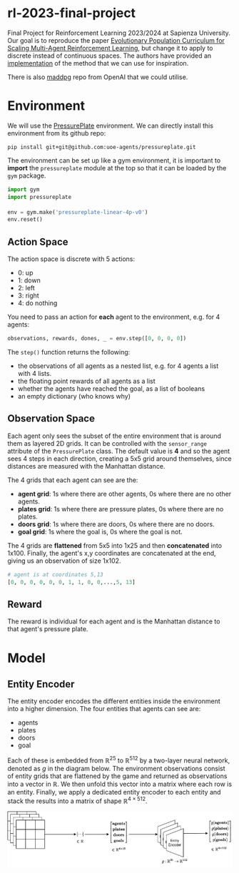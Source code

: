 # rl-2023-final-project
Final Project for Reinforcement Learning 2023/2024 at Sapienza University. Our
goal is to reproduce the paper [Evolutionary Population Curriculum for Scaling
Multi-Agent Reinforcement Learning](https://arxiv.org/abs/2003.10423), but
change it to apply to discrete instead of continuous spaces. The authors have
provided an [implementation](https://github.com/qian18long/epciclr2020) of the
method that we can use for inspiration.

There is also [maddpg](https://github.com/openai/maddpg) repo from OpenAI that we
could utilise.

# Environment
We will use the [PressurePlate](https://github.com/uoe-agents/pressureplate)
environment. We can directly install this environment from its github repo:

```
pip install git+git@github.com:uoe-agents/pressureplate.git
```

The environment can be set up like a gym environment, it is important to **import** the `pressureplate` module
at the top so that it can be loaded by the `gym` package.

```python
import gym
import pressureplate

env = gym.make('pressureplate-linear-4p-v0')
env.reset()
```

## Action Space
The action space is discrete with 5 actions:

* 0: up
* 1: down
* 2: left
* 3: right
* 4: do nothing

You need to pass an action for **each** agent to the environment, e.g. for 4 agents:

```python
observations, rewards, dones, _ = env.step([0, 0, 0, 0])
```

The `step()` function returns the following:

* the observations of all agents as a nested list, e.g. for 4 agents a list with 4 lists.
* the floating point rewards of all agents as a list
* whether the agents have reached the goal, as a list of booleans
* an empty dictionary (who knows why)

## Observation Space
Each agent only sees the subset of the entire environment that is around them as layered 2D grids. It can be controlled with the `sensor_range`
attribute of the `PressurePlate` class. The default value is **4** and so the agent sees 4 steps in each direction,
creating a 5x5 grid around themselves, since distances are measured with the Manhattan distance. 

The 4 grids that each agent can see are the:

* **agent grid**: 1s where there are other agents, 0s where there are no other agents.
* **plates grid**: 1s where there are pressure plates, 0s where there are no plates.
* **doors grid**: 1s where there are doors, 0s where there are no doors.
* **goal grid**: 1s where the goal is, 0s where the goal is not.

The 4 grids are **flattened** from 5x5 into 1x25 and then **concatenated** into 1x100. Finally, the agent's x,y 
coordinates are concatenated at the end, giving us an observation of size 1x102.

```python
# agent is at coordinates 5,13
[0, 0, 0, 0, 0, 0, 1, 1, 0, 0,...,5, 13] 
```

## Reward
The reward is individual for each agent and is the Manhattan distance to that agent's pressure plate.


# Model

## Entity Encoder
The entity encoder encodes the different entities inside the environment into a higher dimension. The four entities that
agents can see are:

- agents
- plates
- doors
- goal

Each of these is embedded from $\mathbb{R}^{25}$ to $\mathbb{R}^{512}$ by a two-layer neural network, denoted as $g$ in
the diagram below. The environment observations consist of entity grids that are flattened by the game and returned as 
observations into a vector in $\mathbb{R}$. We then unfold this vector into a matrix where each row is an entity. Finally,
we apply a dedicated entity encoder to each entity and stack the results into a matrix of shape $\mathbb{R}^{4 \times 512}$.

![](doc/observation_to_entity_embedding.drawio.png)
